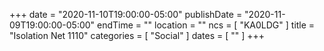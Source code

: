 +++
date = "2020-11-10T19:00:00-05:00"
publishDate = "2020-11-09T19:00:00-05:00"
endTime = ""
location = ""
ncs = [ "KA0LDG" ]
title = "Isolation Net 1110"
categories = [ "Social" ]
dates = [ "" ]
+++
